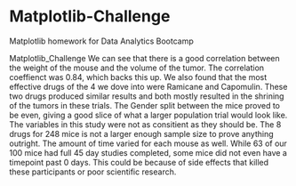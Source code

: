 # Matplotlib-Challenge
Matplotlib homework for Data Analytics Bootcamp

Matplotlib_Challenge
We can see that there is a good correlation between the weight of the mouse and the volume of the tumor.
The correlation coeffienct was 0.84, which backs this up. We also found that the most effective drugs of the 4 we dove into were Ramicane and Capomulin.
These two drugs produced similar results and both mostly resulted in the shrining of the tumors in these trials.
The Gender split between the mice proved to be even, giving a good slice of what a larger population trial would look like.
The variables in this study were not as consitient as they should be. The 8 drugs for 248 mice is not a larger enough sample size to prove anything outright.
The amount of time varied for each mouse as well. While 63 of our 100 mice had full 45 day studies completed, some mice did not even have a timepoint past 0 days.
This could be because of side effects that killed these participants or poor scientific research.

